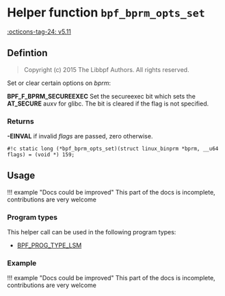 # Helper function `bpf_bprm_opts_set`

<!-- [FEATURE_TAG](bpf_bprm_opts_set) -->
[:octicons-tag-24: v5.11](https://github.com/torvalds/linux/commit/3f6719c7b62f0327c9091e26d0da10e65668229e)
<!-- [/FEATURE_TAG] -->

## Defintion

> Copyright (c) 2015 The Libbpf Authors. All rights reserved.


<!-- [HELPER_FUNC_DEF] -->
Set or clear certain options on _bprm_:

**BPF_F_BPRM_SECUREEXEC** Set the secureexec bit which sets the **AT_SECURE** auxv for glibc. The bit is cleared if the flag is not specified.

### Returns

**-EINVAL** if invalid _flags_ are passed, zero otherwise.

`#!c static long (*bpf_bprm_opts_set)(struct linux_binprm *bprm, __u64 flags) = (void *) 159;`
<!-- [/HELPER_FUNC_DEF] -->

## Usage

!!! example "Docs could be improved"
    This part of the docs is incomplete, contributions are very welcome

### Program types

This helper call can be used in the following program types:

<!-- DO NOT EDIT MANUALLY -->
<!-- [HELPER_FUNC_PROG_REF] -->
 * [BPF_PROG_TYPE_LSM](../program-type/BPF_PROG_TYPE_LSM.md)
<!-- [/HELPER_FUNC_PROG_REF] -->

### Example

!!! example "Docs could be improved"
    This part of the docs is incomplete, contributions are very welcome
